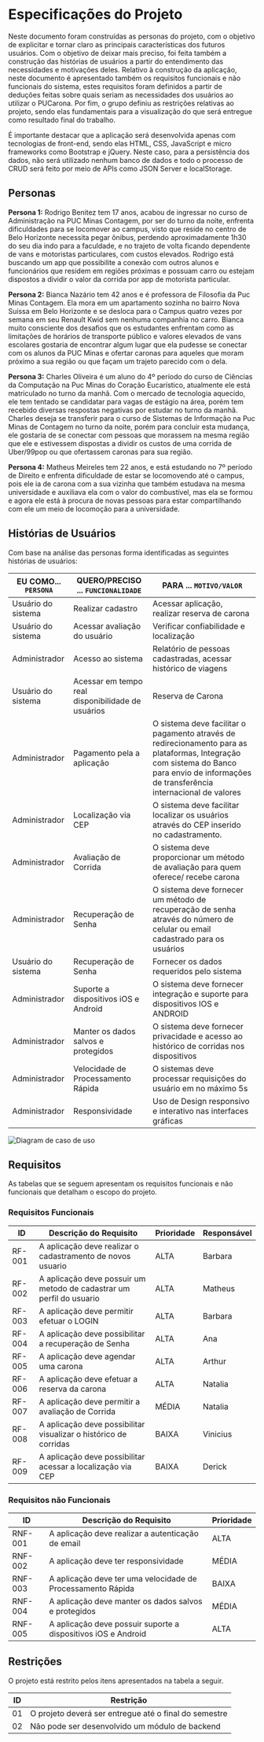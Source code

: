 # Especificações do Projeto

Neste documento foram construídas as personas do projeto, com o objetivo de explicitar e tornar claro as principais características dos futuros usuários. Com o objetivo de deixar mais preciso, foi feita também a construção das histórias de usuários a partir do entendimento das necessidades e motivações deles. Relativo à construção da aplicação, neste documento é apresentado também os requisitos funcionais e não funcionais do sistema, estes requisitos foram definidos a partir de deduções feitas sobre quais seriam as necessidades dos usuários ao utilizar o PUCarona. Por fim, o grupo definiu as restrições relativas ao projeto, sendo elas fundamentais para a visualização do que será entregue como resultado final do trabalho. 

É importante destacar que a aplicação será desenvolvida apenas com tecnologias de front-end, sendo elas HTML, CSS, JavaScript e micro frameworks como Bootstrap e jQuery. Neste caso, para a persistência dos dados, não será utilizado nenhum banco de dados e todo o processo de CRUD será feito por meio de APIs como JSON Server e localStorage. 


## Personas
**Persona 1:**
Rodrigo Benitez tem 17 anos, acabou de ingressar no curso de Administração na PUC Minas Contagem, por ser do turno da noite, enfrenta dificuldades para se locomover ao campus, visto que reside no centro de Belo Horizonte necessita pegar ônibus, perdendo aproximadamente 1h30 do seu dia indo para a faculdade, e no trajeto de volta ficando dependente de vans e motoristas particulares, com custos elevados. Rodrigo está buscando um app que possibilite a conexão com outros alunos e funcionários que residem em regiões próximas e possuam carro ou estejam dispostos a dividir o valor da corrida por app de motorista particular. 

**Persona 2:** Bianca Nazário tem 42 anos e é professora de Filosofia da Puc Minas Contagem. Ela mora em um apartamento sozinha no bairro Nova Suíssa em Belo Horizonte e se desloca para o Campus quatro vezes por semana em seu Renault Kwid sem nenhuma companhia no carro. Bianca muito consciente dos desafios que os estudantes enfrentam como as limitações de horários de transporte público e valores elevados de vans escolares gostaria de encontrar algum lugar que ela pudesse se conectar com os alunos da PUC Minas e ofertar caronas para aqueles que moram próximo a sua região ou que façam um trajeto parecido com o dela. 

**Persona 3:** Charles Oliveira é um aluno do 4º período do curso de Ciências da Computação na Puc Minas do Coração Eucarístico, atualmente ele está matriculado no turno da manhã. Com o mercado de tecnologia aquecido, ele tem tentado se candidatar para vagas de estágio na área, porém tem recebido diversas respostas negativas por estudar no turno da manhã. Charles deseja se transferir para o curso de Sistemas de Informação na Puc Minas de Contagem no turno da noite, porém para concluir esta mudança, ele gostaria de se conectar com pessoas que morassem na mesma região que ele e estivessem dispostas a dividir os custos de uma corrida de Uber/99pop ou que ofertassem caronas para sua região.

**Persona 4:** Matheus Meireles tem 22 anos, e está estudando no 7º período de Direito e enfrenta dificuldade de estar se locomovendo até o campus, pois ele ia de carona com a sua vizinha que também estudava na mesma universidade e auxiliava ela com o valor do combustível, mas ela se formou e agora ele está à procura de novas pessoas para estar compartilhando com ele um meio de locomoção para a universidade.


## Histórias de Usuários

Com base na análise das personas forma identificadas as seguintes histórias de usuários:

|EU COMO... `PERSONA`| QUERO/PRECISO ... `FUNCIONALIDADE` |PARA ... `MOTIVO/VALOR`                                       |
|--------------------|----------------------------------------------------|--------------------------------------------------------------|
|Usuário do sistema  |Realizar cadastro                                   |Acessar aplicação, realizar reserva de carona                 |
|Usuário do sistema  |Acessar avaliação do usuário                        |Verificar confiabilidade e localização                        |
|Administrador       |Acesso ao sistema                                   |Relatório de pessoas cadastradas, acessar histórico de viagens|
|Usuário do sistema  |Acessar em tempo real disponibilidade de usuários   |Reserva de Carona                                             |
|Administrador       |Pagamento pela a aplicação                          |O sistema deve facilitar o pagamento através de redirecionamento para as plataformas, Integração com sistema do Banco para envio de informações de transferência internacional de valores|
|Administrador       |Localização via CEP                                 |O sistema deve facilitar localizar os usuários através do CEP inserido no cadastramento.|
|Administrador       |Avaliação de Corrida                                |O sistema deve proporcionar um método de avaliação para quem oferece/ recebe carona |
|Administrador       |Recuperação de Senha                                |O sistema deve fornecer um método de recuperação de senha através do número de celular ou email cadastrado para os usuários|
|Usuário do sistema  |Recuperação de Senha                                |Fornecer os dados requeridos pelo sistema                     |
|Administrador       |Suporte a dispositivos iOS e Android                |O sistema deve fornecer integração e suporte para dispositivos IOS  e ANDROID   |
|Administrador       |Manter os dados salvos e protegidos                 |O sistema deve fornecer privacidade e acesso ao histórico de corridas nos dispositivos |
|Administrador       |Velocidade de Processamento Rápida                  |O sistemas deve processar requisições do usuário em no máximo 5s  |
|Administrador       |Responsividade                                      | Uso de Design responsivo e interativo nas interfaces gráficas  |

![Diagram de caso de uso](pco-si-2023-1-p1-proj-web-t2-g1/docs/img/Diagrama.jpg)


## Requisitos

As tabelas que se seguem apresentam os requisitos funcionais e não funcionais que detalham o escopo do projeto.

### Requisitos Funcionais

|ID    | Descrição do Requisito  | Prioridade | Responsável |
|------|-----------------------------------------|----| ----|
|RF-001| A aplicação deve realizar o cadastramento de novos usuario | ALTA | Barbara |
|RF-002| A aplicação deve possuir um metodo de cadastrar um perfil do usuario   | ALTA | Matheus |
|RF-003| A aplicação deve permitir efetuar o LOGIN | ALTA | Barbara |
|RF-004| A aplicação deve possibilitar a recuperação de Senha   | ALTA | Ana |
|RF-005| A aplicação deve agendar uma carona | ALTA | Arthur |
|RF-006| A aplicação deve efetuar a reserva da carona   | ALTA | Natalia |
|RF-007| A aplicação deve permitir a avaliação de Corrida | MÉDIA | Natalia |
|RF-008| A aplicação deve possibilitar visualizar o histórico de corridas   | BAIXA | Vinicius |
|RF-009| A aplicação deve possibilitar acessar a localização via CEP | BAIXA | Derick |


### Requisitos não Funcionais

|ID     | Descrição do Requisito  |Prioridade |
|-------|-------------------------|----|
|RNF-001| A aplicação deve realizar a autenticação de email | ALTA | 
|RNF-002| A aplicação deve ter responsividade |  MÉDIA  | 
|RNF-003| A aplicação deve ter uma velocidade de Processamento Rápida | BAIXA  | 
|RNF-004| A aplicação deve manter os dados salvos e protegidos |  MÉDIA  | 
|RNF-005| A aplicação deve possuir suporte a dispositivos iOS e Android |  ALTA | 



## Restrições

O projeto está restrito pelos itens apresentados na tabela a seguir.

|ID| Restrição                                             |
|--|-------------------------------------------------------|
|01| O projeto deverá ser entregue até o final do semestre |
|02| Não pode ser desenvolvido um módulo de backend        |
